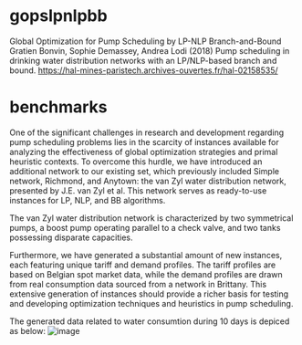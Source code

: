 # gopslpnlpbb
Global Optimization for Pump Scheduling by LP-NLP Branch-and-Bound Gratien Bonvin, Sophie Demassey, Andrea Lodi (2018) Pump scheduling in drinking water distribution networks with an LP/NLP-based branch and bound. https://hal-mines-paristech.archives-ouvertes.fr/hal-02158535/

# benchmarks
One of the significant challenges in research and development regarding pump scheduling problems lies in the scarcity of instances available for analyzing the effectiveness of global optimization strategies and primal heuristic contexts. To overcome this hurdle, we have introduced an additional network to our existing set, which previously included Simple network, Richmond, and Anytown: the van Zyl water distribution network, presented by J.E. van Zyl et al. This network serves as ready-to-use instances for LP, NLP, and BB algorithms.

The van Zyl water distribution network is characterized by two symmetrical pumps, a boost pump operating parallel to a check valve, and two tanks possessing disparate capacities.

Furthermore, we have generated a substantial amount of new instances, each featuring unique tariff and demand profiles. The tariff profiles are based on Belgian spot market data, while the demand profiles are drawn from real consumption data sourced from a network in Brittany. This extensive generation of instances should provide a richer basis for testing and developing optimization techniques and heuristics in pump scheduling.

The generated data related to water consumtion during 10 days is depiced as below: 
![image](https://github.com/sofdem/gopslpnlpbb/assets/82046441/42971034-9eb6-4aa0-99b8-68a1903beb49)

